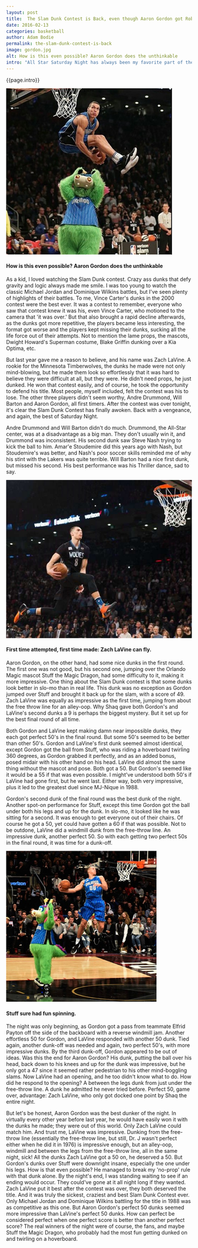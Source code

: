 ```yaml
---
layout: post
title:  The Slam Dunk Contest is Back, even though Aaron Gordon got Robbed
date: 2016-02-13
categories: basketball
author: Adam Bodie
permalink: the-slam-dunk-contest-is-back
image: gordon.jpg
alt: How is this even possible? Aaron Gordon does the unthinkable
intro: "All Star Saturday Night has always been my favorite part of the All-Star Weekend. The All Star Game itself is fine and all, but it's too much of an exhibition game with no defense. Friday night, with the Rising Stars game, is much of the same. But Saturday Night, with the Three Point Contest and the Slam Dunk Contest, are for the fans."
---
```


<div class="article">
<p>{{page.intro}}</p>

<div class="blog-pic">
		<img src="/img/gordon.jpg" data-toggle="tooltip" title="How is this even possible? Aaron Gordon does the unthinkable" class="image block img-responsive">
	<h4>How is this even possible? Aaron Gordon does the unthinkable</h4>
</div>

<p>As a kid, I loved watching the Slam Dunk contest.  Crazy ass dunks that defy gravity and logic always made me smile.  I was too young to watch the classic Michael Jordan and Dominique Wilkins battles, but I've seen plenty of highlights of their battles.  To me, Vince Carter's dunks in the 2000 contest were the best ever.  It was a contest to remember, everyone who saw that contest knew it was his, even Vince Carter, who motioned to the camera that 'it was over.'  But that also brought a rapid decline afterwards, as the dunks got more repetitive, the players became less interesting, the format got worse and the players kept missing their dunks, sucking all the life force out of their attempts.  Not to mention the lame props, the mascots, Dwight Howard's Superman costume, Blake Griffin dunking over a Kia Optima, etc.</p>

<p>But last year gave me a reason to believe, and his name was Zach LaVine.  A rookie for the Minnesota Timberwolves, the dunks he made were not only mind-blowing, but he made them look so effortlessly that it was hard to believe they were difficult at all, but they were.  He didn't need props, he just dunked.  He won that contest easily, and of course, he took the opportunity to defend his title.  Most people, myself included, felt the contest was his to lose.  The other three players didn't seem worthy, Andre Drummond, Will Barton and Aaron Gordon, all first timers.  After the contest was over tonight, it's clear the Slam Dunk Contest has finally awoken.  Back with a vengeance, and again, the best of Saturday Night.</p>

<p>Andre Drummond and Will Barton didn't do much.  Drummond, the All-Star center, was at a disadvantage as a big man.  They don't usually win it, and Drummond was inconsistent.  His second dunk saw Steve Nash trying to kick the ball to him.  Amar'e Stoudemire did this years ago with Nash, but Stoudemire's was better, and Nash's poor soccer skills reminded me of why his stint with the Lakers was quite terrible.  Will Barton had a nice first dunk, but missed his second.  His best performance was his Thriller dance, sad to say.</p>


<div class="blog-pic">
		<img src="/img/lavine.jpg" data-toggle="tooltip" title="First time attempted, first time made: Zach LaVine can fly." class="image block img-responsive pull-right">
	<h4>First time attempted, first time made: Zach LaVine can fly.</h4>
</div>


<p>Aaron Gordon, on the other hand, had some nice dunks in the first round.  The first one was not good, but his second one, jumping over the Orlando Magic mascot Stuff the Magic Dragon, had some difficulty to it, making it more impressive.  One thing about the Slam Dunk contest is that some dunks look better in slo-mo than in real life.  This dunk was no exception as Gordon jumped over Stuff and brought it back up for the slam, with a score of 49.  Zach LaVine was equally as impressive as the first time, jumping from about the free throw line for an alley-oop.  Why Shaq gave both Gordon's and LaVine's second dunks a 9 is perhaps the biggest mystery.  But it set up for the best final round of all time.</p><p>Both Gordon and LaVine kept making damn near impossible dunks, they each got perfect 50's in the final round.  But some 50's seemed to be better than other 50's.  Gordon and LaVine's first dunk seemed almost identical, except Gordon got the ball from Stuff, who was riding a hoverboard twirling 360 degrees, as Gordon grabbed it perfectly, and as an added bonus, posed midair with his other hand on his head.  LaVine did almost the same thing without the mascot and pose.  Both got a 50.  But Gordon's seemed like it would be a 55 if that was even possible.  I might've understood both 50's if LaVine had gone first, but he went last.  Either way, both very impressive, plus it led to the greatest duel since MJ-Nique in 1988.</p>

<p>Gordon's second dunk of the final round was the best dunk of the night.  Another spot-on performance for Stuff, except this time Gordon got the ball under both his legs and up for the dunk.  In slo-mo, it looked like he was sitting for a second.  It was enough to get everyone out of their chairs.  Of course he got a 50, yet could have gotten a 60 if that was possible.  Not to be outdone, LaVine did a windmill dunk from the free-throw line.  An impressive dunk, another perfect 50.  So with each getting two perfect 50s in the final round, it was time for a dunk-off.</p>

<div class="blog-pic">
		<img src="/img/gordon2.jpg" data-toggle="tooltip" title="Stuff sure had fun spinning." class="image block img-responsive">
	<h4>Stuff sure had fun spinning.</h4>
</div>



<p>The night was only beginning, as Gordon got a pass from teammate Elfrid Payton off the side of the backboard with a reverse windmill jam.  Another effortless 50 for Gordon, and LaVine responded with another 50 dunk.  Tied again, another dunk-off was needed and again, two perfect 50's, with more impressive dunks.  By the third dunk-off, Gordon appeared to be out of ideas.  Was this the end for Aaron Gordon?  His dunk, putting the ball over his head, back down to his knees and up for the dunk was impressive, but he only got a 47 since it seemed rather pedestrian to his other mind-boggling slams.  Now LaVine had an opening, and he too didn't know what to do.  How did he respond to the opening?  A between the legs dunk from just under the free-throw line.  A dunk he admitted he never tried before.  Perfect 50, game over, advantage: Zach LaVine, who only got docked one point by Shaq the entire night.</p>

<p>But let's be honest, Aaron Gordon was the best dunker of the night.  In virtually every other year before last year, he would have easily won it with the dunks he made; they were out of this world.  Only Zach LaVine could match him.  And trust me, LaVine was impressive.  Dunking from the free-throw line (essentially the free-throw line, but still, Dr. J wasn't perfect either when he did it in 1976) is impressive enough, but an alley-oop, windmill and between the legs from the free-throw line, all in the same night, sick!  All the dunks Zach LaVine got a 50 on, he deserved a 50. But Gordon's dunks over Stuff were downright insane, especially the one under his legs.  How is that even possible?  He managed to break my 'no-prop' rule with that dunk alone.  By the night's end, I was standing waiting to see if an ending would occur.  They could've gone at it all night long if they wanted.  Zach LaVine put it best after the contest was over, they both deserved the title.  And it was truly the sickest, craziest and best Slam Dunk Contest ever.  Only Michael Jordan and Dominique Wilkins battling for the title in 1988 was as competitive as this one.  But Aaron Gordon's perfect 50 dunks seemed more impressive than LaVine's perfect 50 dunks.  How can perfect be considered perfect when one perfect score is better than another perfect score?  The real winners of the night were of course, the fans, and maybe Stuff the Magic Dragon, who probably had the most fun getting dunked on and twirling on a hoverboard.</p>

</div>